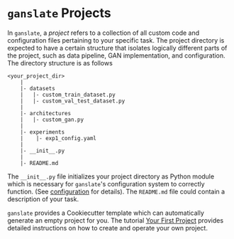 # `ganslate` Projects

In `ganslate`, a _project_ refers to a collection of all custom code and configuration files pertaining to your specific task. The project directory is expected to have a certain structure that isolates logically different parts of the project, such as data pipeline, GAN implementation, and configuration. The directory structure is as follows

```text
<your_project_dir>
    |
    |- datasets
    |   |- custom_train_dataset.py
    |   |- custom_val_test_dataset.py
    |
    |- architectures
    |   |- custom_gan.py
    |   
    |- experiments
    |    |- exp1_config.yaml
    |
    |- __init__.py
    |
    |- README.md
```

The `__init__.py` file initializes your project directory as Python module which is necessary for `ganslate`'s configuration system to correctly function. (See [configuration](./7_configuration.md) for details). The `README.md` file could contain a description of your task. 

`ganslate` provides a Cookiecutter template which can automatically generate an empty project for you. The tutorial [Your First Project](../tutorials_basic/2_new_project.md) provides detailed instructions on how to create and operate your own project.